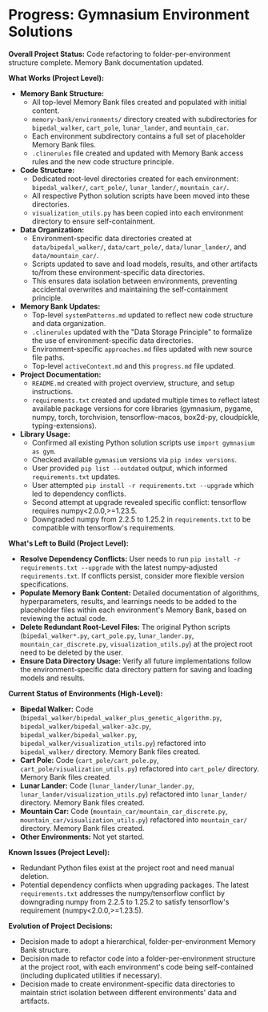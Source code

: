 # Progress: Gymnasium Environment Solutions

**Overall Project Status:** Code refactoring to folder-per-environment structure complete. Memory Bank documentation updated.

**What Works (Project Level):**
- **Memory Bank Structure:**
    - All top-level Memory Bank files created and populated with initial content.
    - `memory-bank/environments/` directory created with subdirectories for `bipedal_walker`, `cart_pole`, `lunar_lander`, and `mountain_car`.
    - Each environment subdirectory contains a full set of placeholder Memory Bank files.
    - `.clinerules` file created and updated with Memory Bank access rules and the new code structure principle.
- **Code Structure:**
    - Dedicated root-level directories created for each environment: `bipedal_walker/`, `cart_pole/`, `lunar_lander/`, `mountain_car/`.
    - All respective Python solution scripts have been moved into these directories.
    - `visualization_utils.py` has been copied into each environment directory to ensure self-containment.
- **Data Organization:**
    - Environment-specific data directories created at `data/bipedal_walker/`, `data/cart_pole/`, `data/lunar_lander/`, and `data/mountain_car/`.
    - Scripts updated to save and load models, results, and other artifacts to/from these environment-specific data directories.
    - This ensures data isolation between environments, preventing accidental overwrites and maintaining the self-containment principle.
- **Memory Bank Updates:**
    - Top-level `systemPatterns.md` updated to reflect new code structure and data organization.
    - `.clinerules` updated with the "Data Storage Principle" to formalize the use of environment-specific data directories.
    - Environment-specific `approaches.md` files updated with new source file paths.
    - Top-level `activeContext.md` and this `progress.md` file updated.
- **Project Documentation:**
    - `README.md` created with project overview, structure, and setup instructions.
    - `requirements.txt` created and updated multiple times to reflect latest available package versions for core libraries (gymnasium, pygame, numpy, torch, torchvision, tensorflow-macos, box2d-py, cloudpickle, typing-extensions).
- **Library Usage:**
    - Confirmed all existing Python solution scripts use `import gymnasium as gym`.
    - Checked available `gymnasium` versions via `pip index versions`.
    - User provided `pip list --outdated` output, which informed `requirements.txt` updates.
    - User attempted `pip install -r requirements.txt --upgrade` which led to dependency conflicts.
    - Second attempt at upgrade revealed specific conflict: tensorflow requires numpy<2.0.0,>=1.23.5.
    - Downgraded numpy from 2.2.5 to 1.25.2 in `requirements.txt` to be compatible with tensorflow's requirements.

**What's Left to Build (Project Level):**
- **Resolve Dependency Conflicts:** User needs to run `pip install -r requirements.txt --upgrade` with the latest numpy-adjusted `requirements.txt`. If conflicts persist, consider more flexible version specifications.
- **Populate Memory Bank Content:** Detailed documentation of algorithms, hyperparameters, results, and learnings needs to be added to the placeholder files within each environment's Memory Bank, based on reviewing the actual code.
- **Delete Redundant Root-Level Files:** The original Python scripts (`bipedal_walker*.py`, `cart_pole.py`, `lunar_lander.py`, `mountain_car_discrete.py`, `visualization_utils.py`) at the project root need to be deleted by the user.
- **Ensure Data Directory Usage:** Verify all future implementations follow the environment-specific data directory pattern for saving and loading models and results.

**Current Status of Environments (High-Level):**
- **Bipedal Walker:** Code (`bipedal_walker/bipedal_walker_plus_genetic_algorithm.py`, `bipedal_walker/bipedal_walker-a3c.py`, `bipedal_walker/bipedal_walker.py`, `bipedal_walker/visualization_utils.py`) refactored into `bipedal_walker/` directory. Memory Bank files created.
- **Cart Pole:** Code (`cart_pole/cart_pole.py`, `cart_pole/visualization_utils.py`) refactored into `cart_pole/` directory. Memory Bank files created.
- **Lunar Lander:** Code (`lunar_lander/lunar_lander.py`, `lunar_lander/visualization_utils.py`) refactored into `lunar_lander/` directory. Memory Bank files created.
- **Mountain Car:** Code (`mountain_car/mountain_car_discrete.py`, `mountain_car/visualization_utils.py`) refactored into `mountain_car/` directory. Memory Bank files created.
- **Other Environments:** Not yet started.

**Known Issues (Project Level):**
- Redundant Python files exist at the project root and need manual deletion.
- Potential dependency conflicts when upgrading packages. The latest `requirements.txt` addresses the numpy/tensorflow conflict by downgrading numpy from 2.2.5 to 1.25.2 to satisfy tensorflow's requirement (numpy<2.0.0,>=1.23.5).

**Evolution of Project Decisions:**
- Decision made to adopt a hierarchical, folder-per-environment Memory Bank structure.
- Decision made to refactor code into a folder-per-environment structure at the project root, with each environment's code being self-contained (including duplicated utilities if necessary).
- Decision made to create environment-specific data directories to maintain strict isolation between different environments' data and artifacts.

